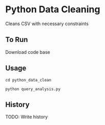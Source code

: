 # Python Data Cleaning 

Cleans CSV with necessary constraints

## To Run

Download code base 


## Usage 

`cd python_data_clean `

`python query_analysis.py `

## History

TODO: Write history
